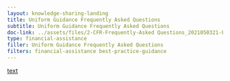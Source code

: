 ```yaml
---
layout: knowledge-sharing-landing
title: Uniform Guidance Frequently Asked Questions
subtitle: Uniform Guidance Frequently Asked Questions
doc-link: ../assets/files/2-CFR-Frequently-Asked Questions_2021050321-FINAL.docx.pdf
type: financial-assistance
filler: Uniform Guidance Frequently Asked Questions
filters: financial-assistance best-practice-guidance
---
```


<a href="{{ site.baseurl }}/assets/files/2-CFR-Frequently-Asked Questions_2021050321-FINAL.docx.pdf">text</a>
